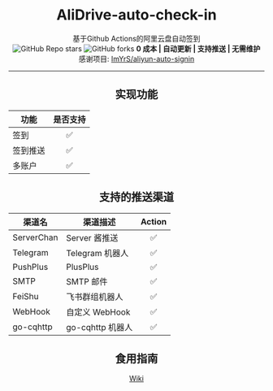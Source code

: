 <div align=center>

# AliDrive-auto-check-in  

基于Github Actions的阿里云盘自动签到  
<img alt="GitHub Repo stars" src="https://img.shields.io/github/stars/Cool-doc/AliDrive-auto-check-in">
<img alt="GitHub forks" src="https://img.shields.io/github/forks/Cool-doc/AliDrive-auto-check-in">
**0 成本 | 自动更新 | 支持推送 | 无需维护**  
感谢项目: [ImYrS/aliyun-auto-signin](https://github.com/ImYrS/aliyun-auto-signin)  

---  
## 实现功能
  | 功能        | 是否支持 |
|-----------|:----:|
| 签到        |  ✅   |
| 签到推送      |  ✅   |
| 多账户       |  ✅   |

## 支持的推送渠道  

| 渠道名        | 渠道描述          | Action |
|------------|---------------|:------:|
| ServerChan | Server 酱推送    | ✅  |
| Telegram   | Telegram 机器人  | ✅  |
| PushPlus   | PlusPlus      | ✅  |
| SMTP       | SMTP 邮件       | ✅  |
| FeiShu     | 飞书群组机器人       | ✅  |
| WebHook    | 自定义 WebHook   | ✅  |
| go-cqhttp  | go-cqhttp 机器人 | ✅  |


## 食用指南  

[Wiki](https://github.com/Cool-doc/AliDrive-auto-check-in/wiki)

</div>
